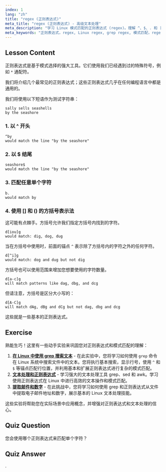 ```yaml
---
index: 1
lang: "zh"
title: "regex (正则表达式)"
meta_title: "regex (正则表达式) - 高级文本处理"
meta_description: "学习 Linux 模式匹配的正则表达式 (regex)。理解 ^、$、. 和 [] 等 regex 语法，用于文本操作。提高您的 grep 技能！"
meta_keywords: "正则表达式，regex, Linux regex, grep regex, 模式匹配，regex 教程，Linux 命令，初学者"
---
```


## Lesson Content

正则表达式是基于模式选择的强大工具。它们使用我们已经遇到过的特殊符号，例如 `*` 通配符。

我们将介绍几个最常见的正则表达式；这些正则表达式几乎在任何编程语言中都是通用的。

我们将使用以下短语作为测试字符串：

```plaintext
sally sells seashells
by the seashore
```

### 1. 以 ^ 开头

```plaintext
^by
would match the line "by the seashore"
```

### 2. 以 $ 结尾

```plaintext
seashore$
would match the line "by the seashore"
```

### 3. 匹配任意单个字符

```plaintext
b.
would match by
```

### 4. 使用 [] 和 () 的方括号表示法

这可能有点棘手。方括号允许我们指定方括号内找到的字符。

```plaintext
d[iou]g
would match: dig, dog, dug
```

当在方括号中使用时，前面的锚点 `^` 表示除了方括号内的字符之外的任何字符。

```plaintext
d[^i]g
would match: dog and dug but not dig
```

方括号也可以使用范围来增加您想要使用的字符数量。

```plaintext
d[a-c]g
will match patterns like dag, dbg, and dcg
```

但请注意，方括号是区分大小写的：

```plaintext
d[A-C]g
will match dAg, dBg and dCg but not dag, dbg and dcg
```

这些就是一些基本的正则表达式。

## Exercise

熟能生巧！这里有一些动手实验来巩固您对正则表达式和模式匹配的理解：

1. **[在 Linux 中使用 grep 搜索文本](https://labex.io/zh/labs/comptia-search-text-with-grep-in-linux-590841)** - 在此实验中，您将学习如何使用 `grep` 命令在 Linux 系统中搜索文件中的文本。您将执行基本搜索，显示行号，使用 `^` 和 `$` 等锚点匹配行位置，并利用基本和扩展正则表达式进行复杂的模式匹配。
2. **[文本处理和正则表达式](https://labex.io/zh/labs/linux-text-processing-and-regular-expressions-18003)** - 学习强大的文本处理工具 grep、sed 和 awk。学习使用正则表达式在 Linux 中进行高效的文本操作和模式匹配。
3. **[提取邮件和数字](https://labex.io/zh/labs/linux-extracting-mails-and-numbers-17991)** - 在此挑战中，您将学习如何使用 grep 和正则表达式从文件中提取电子邮件地址和数字，展示基本的 Linux 文本处理技能。

这些实验将帮助您在实际场景中应用概念，并增强对正则表达式和文本处理的信心。

## Quiz Question

您会使用哪个正则表达式来匹配单个字符？

## Quiz Answer

.
